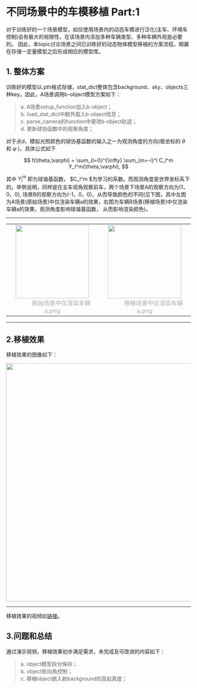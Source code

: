 # 不同场景中的车模移植 Part:1
对于训练好的一个场景模型，如仅使用场景内的动态车模进行泛化(主车、环境车控制)会有极大的局限性，在该场景内添加多种车辆类型、多种车辆外观是必要的。
因此，本topic讨论场景之间已训练好的动态物体模型移植的方案流程，期冀在存储一定量模型之后形成相应的模型库。

## 1. 整体方案
训练好的模型以.pth格式存储，stat_dict整体包含background、sky、objects三种key。因此，A场景调用b-object模型方案如下： 
> a. A场景setup_function加入b-object；   
> b. load_stat_dict中额外载入b-object信息；   
> c. parse_camera的function中更改b-object轨迹；   
> d. 更新球协函数中的观察角度；

对于点d，模拟光照颜色的球协基函数的输入之一为观测角度的方向(极坐标的 $\theta$ 和 $\varphi$ )，具体公式如下

$$
f(\theta,\varphi) = \sum_{l=0}^{\infty} \sum_{m=-l}^l C_l^m Y_l^m(\theta,\varphi),
$$

其中 $Y_l^m$ 即为球谐基函数， $C_l^m $为学习的系数。而观测角度是世界坐标系下的。举例说明，同样是在主车视角观察前车，两个场景下场景A的观察方向为(1，0，0),
场景B的观察方向为(-1，0，0)，从而导致颜色的不同(见下图，其中左图为A场景(原始场景)中仅渲染车辆a的效果，右图为车辆B场景(移植场景)中仅渲染车辆a的效果，观测角度影响球谐基函数，
从而影响渲染颜色)。

---

<table rules="none" align="center">
  <tr>
    <td> 
      <center>
        <img src="https://github.com/user-attachments/assets/efbf6c89-3c58-4951-82b3-fb943647007b" height="200px">
        <br/>
        <font color="AAAAAA">&emsp;&emsp;&emsp;原始场景中仅渲染车辆a.png</font>
      </center>
    </td>
    <td> 
      <center>
        <img src="https://github.com/user-attachments/assets/2f0bc2ef-11ff-498c-b471-bd4cad69e1e1" height="200px">
        <br/>
        <font color="AAAAAA">&emsp;&emsp;&emsp;移植场景中仅渲染车辆a.png</font>
      </center>
    </td>
  </tr>
</table>

---

## 2.移植效果
移植效果的图像如下： 

<div align=center>
<img src="https://github.com/user-attachments/assets/fb33d4a5-7291-45da-9ff6-2d3b7569d347" width="650px">
</div>

---

移植效果的视频如[链接](https://github.com/user-attachments/assets/96bd50d6-0b83-4e15-a549-8d324a53c0b2)。

## 3.问题和总结
通过演示视频，移植效果初步满足需求，未完成及可改进的内容如下： 
> a. object模型拆分保存；   
> b. object航向角控制；   
> c. 移植object嵌入新background的高拟真度；
